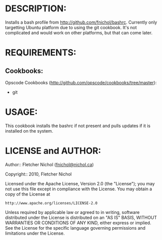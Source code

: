 # DESCRIPTION:

Installs a bash profile from http://github.com/fnichol/bashrc. Currently only
targetting Ubuntu platform due to using the git cookbook. It's not complicated
and would work on other platforms, but that can come later.

# REQUIREMENTS:

## Cookbooks:

Opscode Cookbooks (http://github.com/opscode/cookbooks/tree/master):

* git

# USAGE:

This cookbook installs the bashrc if not present and pulls updates if it is
installed on the system.

# LICENSE and AUTHOR:

Author:: Fletcher Nichol (<fnichol@nichol.ca>)

Copyright:: 2010, Fletcher Nichol

Licensed under the Apache License, Version 2.0 (the "License");
you may not use this file except in compliance with the License.
You may obtain a copy of the License at

    http://www.apache.org/licenses/LICENSE-2.0

Unless required by applicable law or agreed to in writing, software
distributed under the License is distributed on an "AS IS" BASIS,
WITHOUT WARRANTIES OR CONDITIONS OF ANY KIND, either express or implied.
See the License for the specific language governing permissions and
limitations under the License.

